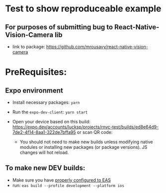 # Test to show reproduceable example

## For purposes of submitting bug to React-Native-Vision-Camera lib
- link to package: https://github.com/mrousavy/react-native-vision-camera

# PreRequisites:

## Expo environment
- Install necessary packages: `yarn`

- Run the `expo-dev-client`: `yarn start`

- Open your device based on this build: https://expo.dev/accounts/lucksp/projects/rnvc-test/builds/ed8e64d9-7de2-4f14-8aa1-322de7bffa95 or scan QR code:

  - You should not need to make new builds unless modifying native modules or installing new packages (or package versions).  JS changes will hot reload.

## To make new DEV builds: 
- Make sure you have [properly configured to EAS](https://docs.expo.dev/build/setup/)
- run: `eas build --profile development --platform ios`

